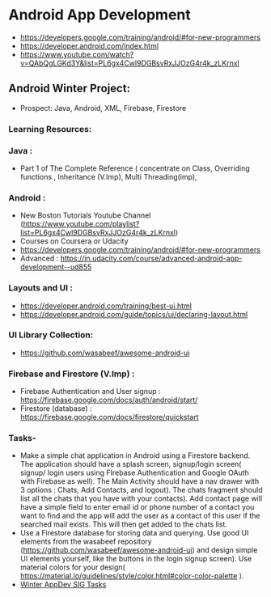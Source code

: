 # Android App Development

- https://developers.google.com/training/android/#for-new-programmers
- https://developer.android.com/index.html
- https://www.youtube.com/watch?v=QAbQgLGKd3Y&list=PL6gx4Cwl9DGBsvRxJJOzG4r4k_zLKrnxl

## Android Winter Project:
- Prospect: Java, Android, XML, Firebase, Firestore
### Learning Resources:
### Java :
 - Part 1 of The Complete Reference ( concentrate on Class, Overriding functions , Inheritance (V.Imp), Multi Threading(imp),
### Android :
- New Boston Tutorials Youtube Channel (https://www.youtube.com/playlist?list=PL6gx4Cwl9DGBsvRxJJOzG4r4k_zLKrnxl)
- Courses on Coursera or Udacity
- https://developers.google.com/training/android/#for-new-programmers
- Advanced : https://in.udacity.com/course/advanced-android-app-development--ud855
### Layouts and UI :
- https://developer.android.com/training/best-ui.html
- https://developer.android.com/guide/topics/ui/declaring-layout.html
### UI Library Collection:
- https://github.com/wasabeef/awesome-android-ui
### Firebase and Firestore (V.Imp) :
- Firebase Authentication and User signup : https://firebase.google.com/docs/auth/android/start/
- Firestore (database) : https://firebase.google.com/docs/firestore/quickstart
### Tasks-
 - Make a simple chat application in Android using a Firestore backend. The application should have a splash screen, signup/login screen( signup/ login users using FIrebase Authentication and Google OAuth with Firebase as well). The Main Activity should have a nav drawer with 3 options : Chats, Add Contacts, and logout). The chats fragment should list all the chats that you have with your contacts). Add contact page will have a simple field to enter email id or phone number of a contact you want to find and the app will add the user as a contact of this user if the searched mail exists. This will then get added to the chats list.
- Use a Firestore database for storing data and querying. Use good UI elements from the wasabeef repository (https://github.com/wasabeef/awesome-android-ui) and design simple UI elements yourself, like the buttons in the login signup screen). Use material colors for your design( https://material.io/guidelines/style/color.html#color-color-palette ).
- [Winter AppDev SIG Tasks](https://github.com/PrarabdhGarg/WinterAppDevSig)
